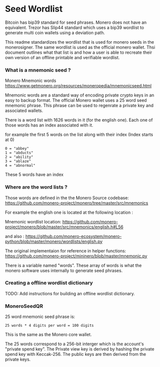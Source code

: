 # Seed Wordlist

Bitcoin has bip39 standard for seed phrases. Monero does not have an equivalent.
Trezor has Slip44 standard which uses a bip39 wordlist to generate multi coin wallets using a deviation path.

This readme standardizes the wordlist that is used for monero seeds in the monerosigner.
The same wordlist is used as the official monero wallet. Thsi document outlines what that list is and
how a user is able to recreate their own version of an offline printable and verifiable wordlist.

### What is a mnemonic seed ?
Monero Mnemonic words https://www.getmonero.org/resources/moneropedia/mnemonicseed.html

Mnemonic words are a standard way of encoding private crypto keys in an easy to backup format.
The official Monero wallet uses a 25 word seed mnemonic phrase. This phrase can be used to regenrate a private key and
associated wallets.

There is a word list with 1626 words in it (for the english one). Each one of those words has an index associated with it.

for example the first 5 words on the list along with their index (Index starts at 0)

```
0 = "abbey"
1 = "abducts"
2 = "ability"
3 = "ablaze"
4 = "abnormal"
```

These 5 words have an index

### Where are the word lists ?

Those words are defined in the the Monero Source codebase: https://github.com/monero-project/monero/tree/master/src/mnemonics

For example the english one is located at the following location :

Mnemonic wordlist location: https://github.com/monero-project/monero/blob/master/src/mnemonics/english.h#L56

and also :
https://github.com/monero-ecosystem/monero-python/blob/master/monero/wordlists/english.py

The original implementaion for reference in helper functions:
https://github.com/monero-project/mininero/blob/master/mnemonic.py


There is a variable named "words". These array of words is what the monero software uses internally to generate seed phrases.


### Creating a offline wordlist dictionary

TODO: Add instructions for building an offline wordlist dictionary.




### MoneroSeedQR

25 word mnemonic seed phrase is:

```
25 words * 4 digits per word = 100 digits
```

This is the same as the Monero core wallet.

The 25 words correspond to a 256-bit interger which is the account's "private spend key".
The Private view key is derived by hashing the private spend key with Keccak-256.
The public keys are then derived from the private keys.
